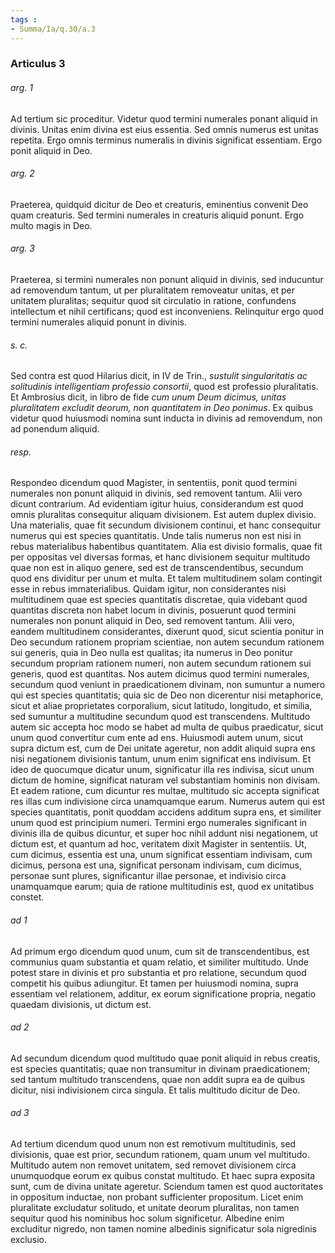 ```yaml
---
tags : 
- Summa/Ia/q.30/a.3
---
```


### Articulus 3

###### arg. 1
Ad tertium sic proceditur. Videtur quod termini numerales ponant aliquid in divinis. Unitas enim divina est eius essentia. Sed omnis numerus est unitas repetita. Ergo omnis terminus numeralis in divinis significat essentiam. Ergo ponit aliquid in Deo.

###### arg. 2
Praeterea, quidquid dicitur de Deo et creaturis, eminentius convenit Deo quam creaturis. Sed termini numerales in creaturis aliquid ponunt. Ergo multo magis in Deo.

###### arg. 3
Praeterea, si termini numerales non ponunt aliquid in divinis, sed inducuntur ad removendum tantum, ut per pluralitatem removeatur unitas, et per unitatem pluralitas; sequitur quod sit circulatio in ratione, confundens intellectum et nihil certificans; quod est inconveniens. Relinquitur ergo quod termini numerales aliquid ponunt in divinis.

###### s. c.
Sed contra est quod Hilarius dicit, in IV de Trin., *sustulit singularitatis ac solitudinis intelligentiam professio consortii*, quod est professio pluralitatis. Et Ambrosius dicit, in libro de fide *cum unum Deum dicimus, unitas pluralitatem excludit deorum, non quantitatem in Deo ponimus*. Ex quibus videtur quod huiusmodi nomina sunt inducta in divinis ad removendum, non ad ponendum aliquid.

###### resp.
Respondeo dicendum quod Magister, in sententiis, ponit quod termini numerales non ponunt aliquid in divinis, sed removent tantum. Alii vero dicunt contrarium. Ad evidentiam igitur huius, considerandum est quod omnis pluralitas consequitur aliquam divisionem. Est autem duplex divisio. Una materialis, quae fit secundum divisionem continui, et hanc consequitur numerus qui est species quantitatis. Unde talis numerus non est nisi in rebus materialibus habentibus quantitatem. Alia est divisio formalis, quae fit per oppositas vel diversas formas, et hanc divisionem sequitur multitudo quae non est in aliquo genere, sed est de transcendentibus, secundum quod ens dividitur per unum et multa. Et talem multitudinem solam contingit esse in rebus immaterialibus. Quidam igitur, non considerantes nisi multitudinem quae est species quantitatis discretae, quia videbant quod quantitas discreta non habet locum in divinis, posuerunt quod termini numerales non ponunt aliquid in Deo, sed removent tantum. Alii vero, eandem multitudinem considerantes, dixerunt quod, sicut scientia ponitur in Deo secundum rationem propriam scientiae, non autem secundum rationem sui generis, quia in Deo nulla est qualitas; ita numerus in Deo ponitur secundum propriam rationem numeri, non autem secundum rationem sui generis, quod est quantitas. Nos autem dicimus quod termini numerales, secundum quod veniunt in praedicationem divinam, non sumuntur a numero qui est species quantitatis; quia sic de Deo non dicerentur nisi metaphorice, sicut et aliae proprietates corporalium, sicut latitudo, longitudo, et similia, sed sumuntur a multitudine secundum quod est transcendens. Multitudo autem sic accepta hoc modo se habet ad multa de quibus praedicatur, sicut unum quod convertitur cum ente ad ens. Huiusmodi autem unum, sicut supra dictum est, cum de Dei unitate ageretur, non addit aliquid supra ens nisi negationem divisionis tantum, unum enim significat ens indivisum. Et ideo de quocumque dicatur unum, significatur illa res indivisa, sicut unum dictum de homine, significat naturam vel substantiam hominis non divisam. Et eadem ratione, cum dicuntur res multae, multitudo sic accepta significat res illas cum indivisione circa unamquamque earum. Numerus autem qui est species quantitatis, ponit quoddam accidens additum supra ens, et similiter unum quod est principium numeri. Termini ergo numerales significant in divinis illa de quibus dicuntur, et super hoc nihil addunt nisi negationem, ut dictum est, et quantum ad hoc, veritatem dixit Magister in sententiis. Ut, cum dicimus, essentia est una, unum significat essentiam indivisam, cum dicimus, persona est una, significat personam indivisam, cum dicimus, personae sunt plures, significantur illae personae, et indivisio circa unamquamque earum; quia de ratione multitudinis est, quod ex unitatibus constet.

###### ad 1
Ad primum ergo dicendum quod unum, cum sit de transcendentibus, est communius quam substantia et quam relatio, et similiter multitudo. Unde potest stare in divinis et pro substantia et pro relatione, secundum quod competit his quibus adiungitur. Et tamen per huiusmodi nomina, supra essentiam vel relationem, additur, ex eorum significatione propria, negatio quaedam divisionis, ut dictum est.

###### ad 2
Ad secundum dicendum quod multitudo quae ponit aliquid in rebus creatis, est species quantitatis; quae non transumitur in divinam praedicationem; sed tantum multitudo transcendens, quae non addit supra ea de quibus dicitur, nisi indivisionem circa singula. Et talis multitudo dicitur de Deo.

###### ad 3
Ad tertium dicendum quod unum non est remotivum multitudinis, sed divisionis, quae est prior, secundum rationem, quam unum vel multitudo. Multitudo autem non removet unitatem, sed removet divisionem circa unumquodque eorum ex quibus constat multitudo. Et haec supra exposita sunt, cum de divina unitate ageretur. Sciendum tamen est quod auctoritates in oppositum inductae, non probant sufficienter propositum. Licet enim pluralitate excludatur solitudo, et unitate deorum pluralitas, non tamen sequitur quod his nominibus hoc solum significetur. Albedine enim excluditur nigredo, non tamen nomine albedinis significatur sola nigredinis exclusio.

